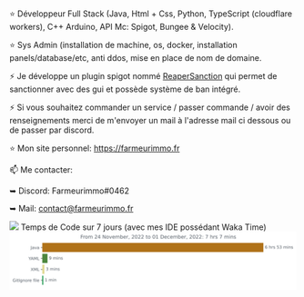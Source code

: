 ⭐ Développeur Full Stack (Java, Html + Css, Python, TypeScript (cloudflare workers), C++ Arduino,  API Mc: Spigot, Bungee & Velocity).

⭐ Sys Admin (installation de machine, os, docker, installation panels/database/etc, anti ddos, mise en place de nom de domaine.

⚡ Je développe un plugin spigot nommé [ReaperSanction](https://www.spigotmc.org/resources/reapersanction.89580/) qui permet de sanctionner avec des gui et possède système de ban intégré.

⚡ Si vous souhaitez commander un service / passer commande / avoir des renseignements merci de m'envoyer un mail à l'adresse mail ci dessous ou de passer par discord.

⭐ Mon site personnel: https://farmeurimmo.fr

   
📫 Me contacter:
 
   ➥ Discord: Farmeurimmo#0462
   
   ➥ Mail: contact@farmeurimmo.fr

<img src="https://github-readme-stats.vercel.app/api?username=Farmeurimmo&count_private=true&show_icons=true&theme=radical"/>
Temps de Code sur 7 jours (avec mes IDE possédant Waka Time)<img src="https://github.com/Farmeurimmo/Farmeurimmo/blob/main/images/stat.svg"/>
